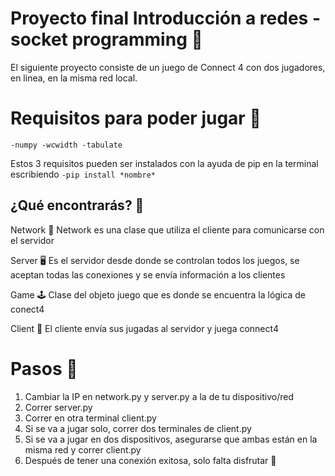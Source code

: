 
# Proyecto final Introducción a redes - socket programming 🔌

El siguiente proyecto consiste de un juego de Connect 4 con dos jugadores, en linea, en la misma red local.

# Requisitos para poder jugar 📝

 `-numpy
 -wcwidth
 -tabulate`

Estos 3 requisitos pueden ser instalados con la ayuda de pip en la terminal escribiendo `-pip install *nombre*`

## ¿Qué encontrarás? 🧐

Network 📶
    Network es una clase que utiliza el cliente para comunicarse con el servidor

Server 🖥
    Es el servidor desde donde se controlan todos los juegos, se aceptan todas las conexiones y se envía información a los clientes

Game 🕹
    Clase del objeto juego que es donde se encuentra la lógica de conect4

Client 📱
    El cliente envía sus jugadas al servidor y juega connect4
    
# Pasos 🎲
1. Cambiar la IP en network.py y server.py a la de tu dispositivo/red
2. Correr server.py
3. Correr en otra terminal client.py
4. Si se va a jugar solo, correr dos terminales de client.py
5. Si se va a jugar en dos dispositivos, asegurarse que ambas están en la misma red y correr client.py
6. Después de tener una conexión exitosa, solo falta disfrutar 🎉
